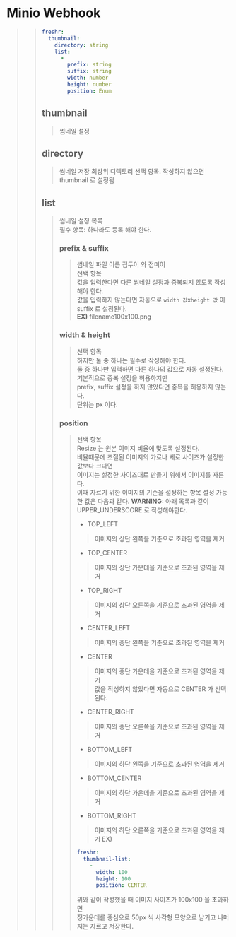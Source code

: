 # Minio Webhook
>> ``` yaml
>> freshr:
>>   thumbnail:
>>     directory: string
>>     list:
>>       -
>>         prefix: string
>>         suffix: string
>>         width: number
>>         height: number
>>         position: Enum
>> ```
>> ## thumbnail
>>> 썸네일 설정
>> ## directory
>>> 썸네일 저장 최상위 디렉토리
>>> 선택 항목. 작성하지 않으면 thumbnail 로 설정됨
>> ## list
>>> 썸네일 설정 목록  
>>> 필수 항목: 하나라도 등록 해야 한다.
>>> ### prefix & suffix
>>>> 썸네일 파일 이름 접두어 와 접미어  
>>>> 선택 항목  
>>>> 값을 입력한다면 다른 썸네일 설정과 중복되지 않도록 작성해야 한다.  
>>>> 값을 입력하지 않는다면 자동으로 `width 값`x`height 값` 이 suffix 로 설정된다.  
>>>> **EX)** filename100x100.png
>>> ### width & height
>>>> 선택 항목  
>>>> 하지만 둘 중 하나는 필수로 작성해야 한다.  
>>>> 둘 중 하나만 입력하면 다른 하나의 값으로 자동 설정된다.  
>>>> 기본적으로 중복 설정을 허용하지만     
>>>> prefix, suffix 설정을 하지 않았다면 중복을 허용하지 않는다.  
>>>> 단위는 px 이다.
>>> ### position
>>>> 선택 항목  
>>>> Resize 는 원본 이미지 비율에 맞도록 설정된다.    
>>>> 비율때문에 조절된 이미지의 가로나 세로 사이즈가 설정한 값보다 크다면  
>>>> 이미지는 설정한 사이즈대로 만들기 위해서 이미지를 자른다.  
>>>> 이때 자르기 위한 이미지의 기준을 설정하는 항목
>>>> 설정 가능한 값은 다음과 같다.
>>>> **WARNING:** 아래 목록과 같이 UPPER_UNDERSCORE 로 작성해야한다.
>>>> - TOP_LEFT
>>>>> 이미지의 상단 왼쪽을 기준으로 초과된 영역을 제거
>>>> - TOP_CENTER
>>>>> 이미지의 상단 가운데을 기준으로 초과된 영역을 제거
>>>> - TOP_RIGHT
>>>>> 이미지의 상단 오른쪽을 기준으로 초과된 영역을 제거
>>>> - CENTER_LEFT
>>>>> 이미지의 중단 왼쪽을 기준으로 초과된 영역을 제거
>>>> - CENTER
>>>>> 이미지의 중단 가운데을 기준으로 초과된 영역을 제거  
>>>>> 값을 작성하지 않았다면 자동으로 CENTER 가 선택된다.
>>>> - CENTER_RIGHT
>>>>> 이미지의 중단 오른쪽을 기준으로 초과된 영역을 제거
>>>> - BOTTOM_LEFT
>>>>> 이미지의 하단 왼쪽을 기준으로 초과된 영역을 제거
>>>> - BOTTOM_CENTER
>>>>> 이미지의 하단 가운데을 기준으로 초과된 영역을 제거
>>>> - BOTTOM_RIGHT
>>>>> 이미지의 하단 오른쪽을 기준으로 초과된 영역을 제거
>>>> EX)
>>>> ```yaml
>>>> freshr:
>>>>   thumbnail-list:
>>>>     -
>>>>       width: 100
>>>>       height: 100
>>>>       position: CENTER
>>>> ```
>>>> 위와 같이 작성했을 때 이미지 사이즈가 100x100 을 초과하면  
>>>> 정가운데를 중심으로 50px 씩 사각형 모양으로 남기고 나머지는 자르고 저장한다.